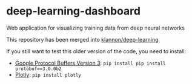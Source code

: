 # deep-learning-dashboard
Web application for visualizing training data from deep neural networks

This repository has been merged into <a href="https://github.com/klannon/deep-learning">klannon/deep-learning</a>

If you still want to test this older version of the code, you need to install:
<ul>
  <li><a href="https://developers.google.com/protocol-buffers/">Google Protocol Buffers Version 3</a>: <code>pip install pip install protobuf==3.0.0b2</code></li>
  <li><a href="https://plot.ly/">Plotly</a>: <code>pip install plotly</code></li>
</ul>
